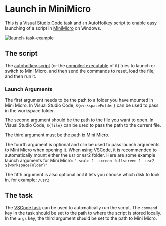 # Launch in MiniMicro
This is a [Visual Studio Code](https://code.visualstudio.com/) [task](https://code.visualstudio.com/docs/editor/tasks#vscode) and an [AutoHotkey](https://www.autohotkey.com/) script to enable easy launching of a script in [MiniMicro](https://miniscript.org/MiniMicro/) on Windows.

![launch-task-example](https://user-images.githubusercontent.com/60508288/213512036-2d0da4a8-dfe4-4656-a117-8732864e323d.gif)

## The script
The [autohotkey script](LaunchInMiniMicro.ahk) (or the [compiled executable](LaunchInMiniMicro.exe) of it) tries to launch or switch to Mini Micro, and then send the commands to reset, load the file, and then run it.

### Launch Arguments
The first argument needs to be the path to a folder you have mounted in Mini Micro. In Visual Studio Code, `${workspaceFolder}` can be used to pass in the workspace folder.

The second argument should be the path to the file you want to open. In Visual Studio Code, `${file}` can be used to pass the path to the current file.

The third argument must be the path to Mini Micro.

The fourth argument is optional and can be used to pass launch arguments to Mini Micro when opening it. When using VSCode, it is recommended to automatically mount either the usr or usr2 folder. Here are some example launch arguments for Mini Micro: `"-scale 1 -screen-fullscreen 1 -usr2 ${workspaceFolder}"`

The fifth argument is also optional and it lets you choose which disk to look in, for example: `/usr2`

## The task
The [VSCode task](tasks.json) can be used to automatically run the script. 
The `command` key in the task should be set to the path to where the script is stored locally.
In the `args` key, the third argument should be set to the path to Mini Micro.
